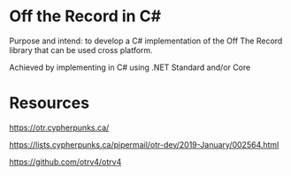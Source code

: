 # Off the Record in C#

Purpose and intend: to develop a C# implementation of the Off The Record library that can be used cross platform.

Achieved by implementing in C# using .NET Standard and/or Core

# Resources

https://otr.cypherpunks.ca/

https://lists.cypherpunks.ca/pipermail/otr-dev/2019-January/002564.html

https://github.com/otrv4/otrv4
